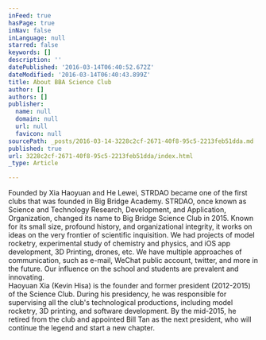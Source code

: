 ```yaml
---
inFeed: true
hasPage: true
inNav: false
inLanguage: null
starred: false
keywords: []
description: ''
datePublished: '2016-03-14T06:40:52.672Z'
dateModified: '2016-03-14T06:40:43.899Z'
title: About BBA Science Club
author: []
authors: []
publisher:
  name: null
  domain: null
  url: null
  favicon: null
sourcePath: _posts/2016-03-14-3228c2cf-2671-40f8-95c5-2213feb51dda.md
published: true
url: 3228c2cf-2671-40f8-95c5-2213feb51dda/index.html
_type: Article

---
```

Founded by Xia Haoyuan and He Lewei, STRDAO became one of the first clubs that was founded in Big Bridge Academy. STRDAO, once known as Science and Technology Research, Development,
and Application, Organization, changed its name to Big Bridge Science Club in 2015\. Known for its small size, profound history, and organizational integrity, it works on ideas on the very frontier of scientific inquisition. We had projects of model rocketry, experimental study of chemistry and physics, and iOS app development, 3D Printing, drones, etc. We have multiple approaches of communication, such as e-mail, WeChat public account, twitter, and more in the future. Our influence on the school and students are prevalent and innovating.  
Haoyuan Xia (Kevin Hisa) is the founder and former president (2012-2015) of the Science Club. During his presidency, he was responsible for supervising all the club's technological productions, including model rocketry, 3D printing, and software development. By the mid-2015, he retired from the club and appointed Bill Tan as the next president, who will continue the legend and start a new chapter.